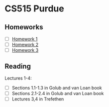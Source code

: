 # CS515 Purdue

## Homeworks
- [ ] [Homework 1](https://www.cs.purdue.edu/homes/dgleich/cs515-2018/homeworks/homework-1.html)
- [ ] [Homework 2](https://www.cs.purdue.edu/homes/dgleich/cs515-2018/homeworks/homework-2.html)
- [ ] [Homework 3](https://www.cs.purdue.edu/homes/dgleich/cs515-2018/homeworks/homework-3.html)

## Reading
Lectures 1-4:
- [ ] Sections 1.1-1.3 in Golub and van Loan book
- [ ] Sections 2.1-2.4 in Golub and van Loan book
- [ ] Lectures 3,4 in Trefethen
